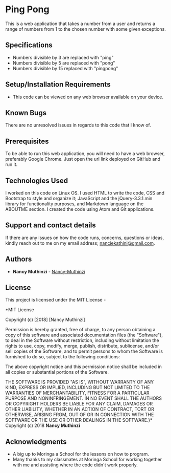 # Ping Pong

This is a web application that takes a number from a user and returns a range of numbers from 1 to the chosen number with some given exceptions.

## Specifications
* Numbers divisible by 3 are replaced with "ping"
* Numbers divisible by 5 are replaced with "pong"
* Numbers divisible by 15 replaced with "pingpong"

## Setup/Installation Requirements
* This code can be viewed on any web browser available on your device.

## Known Bugs
There are no unresolved issues in regards to this code that I know of.

## Prerequisites
To be able to run this web application, you will need to have a web browser, preferably Google Chrome. Just open the url link deployed on GitHub and run it.

## Technologies Used
I worked on this code on Linux OS. I used HTML to write the code, CSS and Bootstrap to style and organize it; JavaScript and the jQuery-3.3.1.min library for functionality purposes, and Markdown language on the ABOUTME section. I created the code using Atom and Git applications.

## Support and contact details
If there are any issues on how the code runs, concerns, questions or ideas, kindly reach out to me on my email address; nanciekathini@gmail.com.


## Authors
* **Nancy Muthinzi** -  [Nancy-Muthinzi](https://github.com/Nancy-Muthinzi)


## License
This project is licensed under the MIT License -

*MIT License

Copyright (c) [2018] [Nancy Muthinzi]

Permission is hereby granted, free of charge, to any person obtaining a copy
of this software and associated documentation files (the "Software"), to deal
in the Software without restriction, including without limitation the rights
to use, copy, modify, merge, publish, distribute, sublicense, and/or sell
copies of the Software, and to permit persons to whom the Software is
furnished to do so, subject to the following conditions:

The above copyright notice and this permission notice shall be included in all
copies or substantial portions of the Software.

THE SOFTWARE IS PROVIDED "AS IS", WITHOUT WARRANTY OF ANY KIND, EXPRESS OR
IMPLIED, INCLUDING BUT NOT LIMITED TO THE WARRANTIES OF MERCHANTABILITY,
FITNESS FOR A PARTICULAR PURPOSE AND NONINFRINGEMENT. IN NO EVENT SHALL THE
AUTHORS OR COPYRIGHT HOLDERS BE LIABLE FOR ANY CLAIM, DAMAGES OR OTHER
LIABILITY, WHETHER IN AN ACTION OF CONTRACT, TORT OR OTHERWISE, ARISING FROM,
OUT OF OR IN CONNECTION WITH THE SOFTWARE OR THE USE OR OTHER DEALINGS IN THE
SOFTWARE.}*
Copyright (c) 2018 **Nancy Muthinzi**


## Acknowledgments

* A big up to Moringa a School for the lessons on how to program.
* Many thanks to my classmates at Moringa School for working together with me and assisting where the code didn't work properly.
